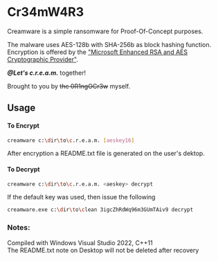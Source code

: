 # Cr34mW4R3

Creamware is a simple ransomware for Proof-Of-Concept purposes. 

The malware uses AES-128b with SHA-256b as block hashing function.  
Encryption is offered by the ["Microsoft Enhanced RSA and AES Cryptographic Provider"](https://docs.microsoft.com/en-us/windows/win32/seccrypto/microsoft-aes-cryptographic-provider).

*__@Let's c.r.e.a.m.__* together!

Brought to you by ~~the 0R1ngOCr3w~~ myself. 

## Usage

#### To Encrypt
```bash
creamware c:\dir\to\c.r.e.a.m. [aeskey16]
```
After encryption a README.txt file is generated on the user's dektop.

#### To Decrypt
```bash
creamware c:\dir\to\c.r.e.a.m. <aeskey> decrypt
```

If the default key was used, then issue the following
```bash
creamware.exe c:\dir\to\clean 3igcZhRdWq96m3GUmTAiv9 decrypt
```

### Notes:
Compiled with Windows Visual Studio 2022, C++11  
The README.txt note on Desktop will not be deleted after recovery
